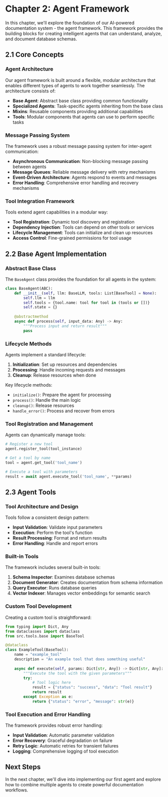 # Chapter 2: Agent Framework

In this chapter, we'll explore the foundation of our AI-powered documentation system - the agent framework. This framework provides the building blocks for creating intelligent agents that can understand, analyze, and document database schemas.

## 2.1 Core Concepts

### Agent Architecture

Our agent framework is built around a flexible, modular architecture that enables different types of agents to work together seamlessly. The architecture consists of:

- **Base Agent**: Abstract base class providing common functionality
- **Specialized Agents**: Task-specific agents inheriting from the base class
- **Mixins**: Reusable components providing additional capabilities
- **Tools**: Modular components that agents can use to perform specific tasks

### Message Passing System

The framework uses a robust message passing system for inter-agent communication:

- **Asynchronous Communication**: Non-blocking message passing between agents
- **Message Queues**: Reliable message delivery with retry mechanisms
- **Event-Driven Architecture**: Agents respond to events and messages
- **Error Handling**: Comprehensive error handling and recovery mechanisms

### Tool Integration Framework

Tools extend agent capabilities in a modular way:

- **Tool Registration**: Dynamic tool discovery and registration
- **Dependency Injection**: Tools can depend on other tools or services
- **Lifecycle Management**: Tools can initialize and clean up resources
- **Access Control**: Fine-grained permissions for tool usage

## 2.2 Base Agent Implementation

### Abstract Base Class

The `BaseAgent` class provides the foundation for all agents in the system:

```python
class BaseAgent(ABC):
    def __init__(self, llm: BaseLLM, tools: List[BaseTool] = None):
        self.llm = llm
        self.tools = {tool.name: tool for tool in (tools or [])}
        self.state = {}
    
    @abstractmethod
    async def process(self, input_data: Any) -> Any:
        """Process input and return result"""
        pass
```

### Lifecycle Methods

Agents implement a standard lifecycle:

1. **Initialization**: Set up resources and dependencies
2. **Processing**: Handle incoming requests and messages
3. **Cleanup**: Release resources when done

Key lifecycle methods:

- `initialize()`: Prepare the agent for processing
- `process()`: Handle the main logic
- `cleanup()`: Release resources
- `handle_error()`: Process and recover from errors

### Tool Registration and Management

Agents can dynamically manage tools:

```python
# Register a new tool
agent.register_tool(tool_instance)

# Get a tool by name
tool = agent.get_tool('tool_name')

# Execute a tool with parameters
result = await agent.execute_tool('tool_name', **params)
```

## 2.3 Agent Tools

### Tool Architecture and Design

Tools follow a consistent design pattern:

- **Input Validation**: Validate input parameters
- **Execution**: Perform the tool's function
- **Result Processing**: Format and return results
- **Error Handling**: Handle and report errors

### Built-in Tools

The framework includes several built-in tools:

1. **Schema Inspector**: Examines database schemas
2. **Document Generator**: Creates documentation from schema information
3. **Query Executor**: Runs database queries
4. **Vector Indexer**: Manages vector embeddings for semantic search

### Custom Tool Development

Creating a custom tool is straightforward:

```python
from typing import Dict, Any
from dataclasses import dataclass
from src.tools.base import BaseTool

@dataclass
class ExampleTool(BaseTool):
    name = "example_tool"
    description = "An example tool that does something useful"
    
    async def execute(self, params: Dict[str, Any]) -> Dict[str, Any]:
        """Execute the tool with the given parameters"""
        try:
            # Tool logic here
            result = {"status": "success", "data": "Tool result"}
            return result
        except Exception as e:
            return {"status": "error", "message": str(e)}
```

### Tool Execution and Error Handling

The framework provides robust error handling:

- **Input Validation**: Automatic parameter validation
- **Error Recovery**: Graceful degradation on failure
- **Retry Logic**: Automatic retries for transient failures
- **Logging**: Comprehensive logging of tool execution

## Next Steps

In the next chapter, we'll dive into implementing our first agent and explore how to combine multiple agents to create powerful documentation workflows.